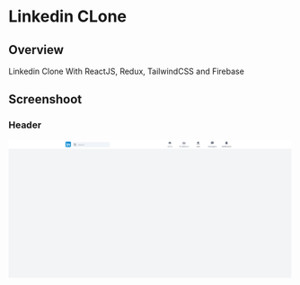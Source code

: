 # Linkedin CLone

## Overview
Linkedin Clone With ReactJS, Redux, TailwindCSS and Firebase

## Screenshoot
### Header
![Screenshot](sc/sc-header.png)